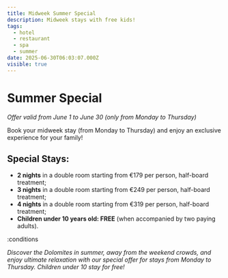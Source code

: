 ```yaml
---
title: Midweek Summer Special
description: Midweek stays with free kids!
tags:
  - hotel
  - restaurant
  - spa
  - summer
date: 2025-06-30T06:03:07.000Z
visible: true
---
```


# Summer Special

*Offer valid from June 1 to June 30 (only from Monday to Thursday)*

Book your midweek stay (from Monday to Thursday) and enjoy an exclusive experience for your family!

## Special Stays:

- **2 nights** in a double room starting from €179 per person, half-board treatment;
- **3 nights** in a double room starting from €249 per person, half-board treatment;
- **4 nights** in a double room starting from €319 per person, half-board treatment;
- **Children under 10 years old: FREE** (when accompanied by two paying adults).

:conditions

*Discover the Dolomites in summer, away from the weekend crowds, and enjoy ultimate relaxation with our special offer for stays from Monday to Thursday. Children under 10 stay for free!*
